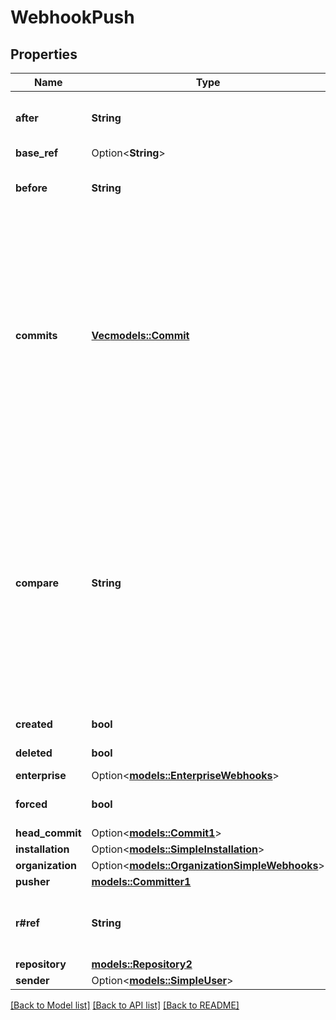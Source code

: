# WebhookPush

## Properties

Name | Type | Description | Notes
------------ | ------------- | ------------- | -------------
**after** | **String** | The SHA of the most recent commit on `ref` after the push. | 
**base_ref** | Option<**String**> |  | 
**before** | **String** | The SHA of the most recent commit on `ref` before the push. | 
**commits** | [**Vec<models::Commit>**](Commit.md) | An array of commit objects describing the pushed commits. (Pushed commits are all commits that are included in the `compare` between the `before` commit and the `after` commit.) The array includes a maximum of 2048 commits. If necessary, you can use the [Commits API](https://docs.github.com/rest/commits) to fetch additional commits. | 
**compare** | **String** | URL that shows the changes in this `ref` update, from the `before` commit to the `after` commit. For a newly created `ref` that is directly based on the default branch, this is the comparison between the head of the default branch and the `after` commit. Otherwise, this shows all commits until the `after` commit. | 
**created** | **bool** | Whether this push created the `ref`. | 
**deleted** | **bool** | Whether this push deleted the `ref`. | 
**enterprise** | Option<[**models::EnterpriseWebhooks**](enterprise-webhooks.md)> |  | [optional]
**forced** | **bool** | Whether this push was a force push of the `ref`. | 
**head_commit** | Option<[**models::Commit1**](Commit_1.md)> |  | 
**installation** | Option<[**models::SimpleInstallation**](simple-installation.md)> |  | [optional]
**organization** | Option<[**models::OrganizationSimpleWebhooks**](organization-simple-webhooks.md)> |  | [optional]
**pusher** | [**models::Committer1**](Committer_1.md) |  | 
**r#ref** | **String** | The full git ref that was pushed. Example: `refs/heads/main` or `refs/tags/v3.14.1`. | 
**repository** | [**models::Repository2**](Repository_2.md) |  | 
**sender** | Option<[**models::SimpleUser**](simple-user.md)> |  | [optional]

[[Back to Model list]](../README.md#documentation-for-models) [[Back to API list]](../README.md#documentation-for-api-endpoints) [[Back to README]](../README.md)


